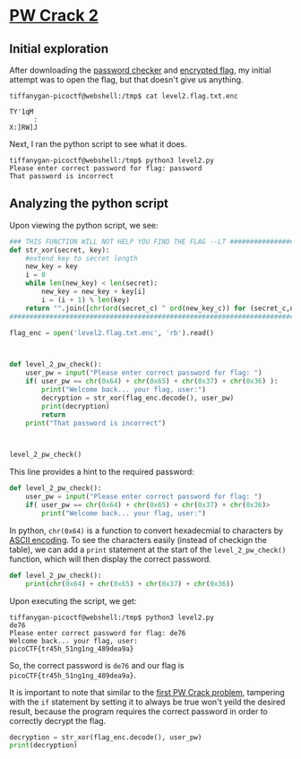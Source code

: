 # [PW Crack 2](https://play.picoctf.org/practice/challenge/246?page=6&search=)

## Initial exploration
After downloading the [password checker](https://artifacts.picoctf.net/c/13/level2.py) and [encrypted flag](https://artifacts.picoctf.net/c/13/level2.flag.txt.enc), my initial attempt was to open the flag, but that doesn't give us anything.

```
tiffanygan-picoctf@webshell:/tmp$ cat level2.flag.txt.enc 

TY'1qM
      :
X:]RW]J
```

Next, I ran the python script to see what it does.

```
tiffanygan-picoctf@webshell:/tmp$ python3 level2.py 
Please enter correct password for flag: password
That password is incorrect
```
## Analyzing the python script
Upon viewing the python script, we see:
```python
### THIS FUNCTION WILL NOT HELP YOU FIND THE FLAG --LT ########################
def str_xor(secret, key):
    #extend key to secret length
    new_key = key
    i = 0
    while len(new_key) < len(secret):
        new_key = new_key + key[i]
        i = (i + 1) % len(key)        
    return "".join([chr(ord(secret_c) ^ ord(new_key_c)) for (secret_c,new_key_c) in zip(secret,new_key)])
###############################################################################

flag_enc = open('level2.flag.txt.enc', 'rb').read()



def level_2_pw_check():
    user_pw = input("Please enter correct password for flag: ")
    if( user_pw == chr(0x64) + chr(0x65) + chr(0x37) + chr(0x36) ):
        print("Welcome back... your flag, user:")
        decryption = str_xor(flag_enc.decode(), user_pw)
        print(decryption)
        return
    print("That password is incorrect")



level_2_pw_check()
```

This line provides a hint to the required password:

```python
def level_2_pw_check():
    user_pw = input("Please enter correct password for flag: ")
    if( user_pw == chr(0x64) + chr(0x65) + chr(0x37) + chr(0x36)>
        print("Welcome back... your flag, user:")
```

In python, `chr(0x64)` is a function to convert hexadecmial to characters by [ASCII encoding](https://www.asciitable.com/). To see the characters easily (instead of checkign the table), we can add a `print` statement at the start of the `level_2_pw_check()` function, which will then display the correct password.

```python
def level_2_pw_check():
    print(chr(0x64) + chr(0x65) + chr(0x37) + chr(0x36))
```

Upon executing the script, we get:

```
tiffanygan-picoctf@webshell:/tmp$ python3 level2.py 
de76
Please enter correct password for flag: de76
Welcome back... your flag, user:
picoCTF{tr45h_51ng1ng_489dea9a}
```

So, the correct password is `de76` and our flag is `picoCTF{tr45h_51ng1ng_489dea9a}`.

It is important to note that similar to the [first PW Crack problem](https://play.picoctf.org/practice/challenge/245?page=1&search=pw), tampering with the `if` statement by setting it to always be true won't yeild the desired result, because the program requires the correct password in order to correctly decrypt the flag.

```python
decryption = str_xor(flag_enc.decode(), user_pw)
print(decryption)
```
